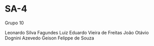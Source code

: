 # SA-4

Grupo 10 

Leonardo Silva Fagundes
Luiz Eduardo Vieira de Freitas
João Otávio Dognini Azevedo
Geison Felippe de Souza
